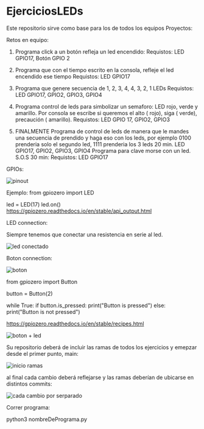 # EjerciciosLEDs
Este repositorio sirve como base para los de todos los equipos
Proyectos: 

Retos en equipo: 
1) Programa click a un botón refleja un led encendido:
Requistos: LED GPIO17, Botón GPIO 2
3) Programa que con el tiempo escrito en la consola, refleje el led encendido ese tiempo
Requistos: LED GPIO17
4) Programa que genere secuencia de 1, 2, 3, 4, 4, 3, 2, 1 LEDs
Requistos: LED GPIO17, GPIO2, GPIO3, GPIO4
5) Programa control de leds para simbolizar un semaforo: LED rojo, verde y amarillo. Por consola se escribe si queremos el alto ( rojo), siga ( verde), precaución ( amarillo).
Requistos: LED GPIO 17, GPIO2, GPIO3

6) FINALMENTE Programa de control de leds de manera que le mandes una secuencia de prendido y haga eso con los leds, por ejemplo 0100 prenderia solo el segundo led, 1111 prenderia los 3 leds 20 min. LED GPIO17, GPIO2, GPIO3, GPIO4
Programa para clave morse con un led. S.O.S  30 min:
Requistos: LED GPIO17



GPIOs:

![pinout](https://github.com/jgav1/EjerciciosLEDs/assets/36417687/db6c6350-d49a-47ca-8274-f02341fe73f7)



Ejemplo: 
from gpiozero import LED

led = LED(17)
led.on()
 https://gpiozero.readthedocs.io/en/stable/api_output.html 

LED connection: 

Siempre tenemos que conectar una resistencia en serie al led. 


![led conectado](https://github.com/jgav1/EjerciciosLEDs/assets/36417687/08e770cf-7fbe-4c03-8c30-d71fbf9b26cf)





Boton connection: 

![boton](https://github.com/jgav1/EjerciciosLEDs/assets/36417687/0b1698c3-45aa-484e-a45c-bdea63a12bd1)

from gpiozero import Button

button = Button(2)

while True:
    if button.is_pressed:
        print("Button is pressed")
    else:
        print("Button is not pressed")

https://gpiozero.readthedocs.io/en/stable/recipes.html 

![boton + led](https://github.com/jgav1/EjerciciosLEDs/assets/36417687/c4e4e7a7-8c2b-4074-87cf-543509158e05)



Su repositorio deberá de incluir las ramas de todos los ejercicios y emepzar desde el primer punto, main: 


![inicio ramas](https://github.com/jgav1/EjerciciosLEDs/assets/36417687/bb174c6e-8843-4a35-b705-ab7ca44a0d22)

al final cada cambio deberá reflejarse y las ramas deberían de ubicarse en distintos commits:


![cada cambio por serparado](https://github.com/jgav1/EjerciciosLEDs/assets/36417687/75181b6c-53d1-46e4-82fc-df3211da0efa)



Correr programa: 

python3 nombreDePrograma.py







